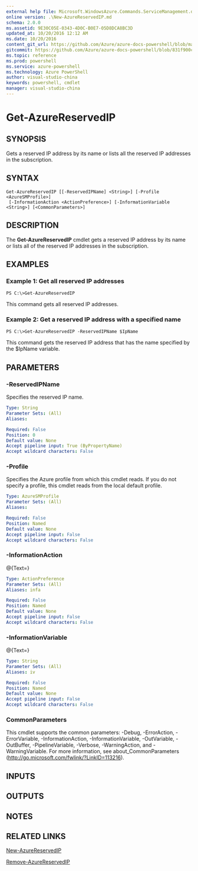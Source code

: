 ```yaml
---
external help file: Microsoft.WindowsAzure.Commands.ServiceManagement.dll-Help.xml
online version: .\New-AzureReservedIP.md
schema: 2.0.0
ms.assetid: 9E30C05E-0343-4D0C-B0E7-05D8DCA8BC3D
updated_at: 10/20/2016 12:12 AM
ms.date: 10/20/2016
content_git_url: https://github.com/Azure/azure-docs-powershell/blob/master/azureps-cmdlets-docs/ServiceManagement/Azure.Service/v2.1.0/Get-AzureReservedIP.md
gitcommit: https://github.com/Azure/azure-docs-powershell/blob/831f900c1a4babea8fcc8817cfbc25252a1aa872/azureps-cmdlets-docs/ServiceManagement/Azure.Service/v2.1.0/Get-AzureReservedIP.md
ms.topic: reference
ms.prod: powershell
ms.service: azure-powershell
ms.technology: Azure PowerShell
author: visual-studio-china
keywords: powershell, cmdlet
manager: visual-studio-china
---
```


# Get-AzureReservedIP

## SYNOPSIS
Gets a reserved IP address by its name or lists all the reserved IP addresses in the subscription.

## SYNTAX

```
Get-AzureReservedIP [[-ReservedIPName] <String>] [-Profile <AzureSMProfile>]
 [-InformationAction <ActionPreference>] [-InformationVariable <String>] [<CommonParameters>]
```

## DESCRIPTION
The **Get-AzureReservedIP** cmdlet gets a reserved IP address by its name or lists all of the reserved IP addresses in the subscription.

## EXAMPLES

### Example 1: Get all reserved IP addresses
```
PS C:\>Get-AzureReservedIP
```

This command gets all reserved IP addresses.

### Example 2: Get a reserved IP address with a specified name
```
PS C:\>Get-AzureReservedIP -ReservedIPName $IpName
```

This command gets the reserved IP address that has the name specified by the $IpName variable.

## PARAMETERS

### -ReservedIPName
Specifies the reserved IP name.

```yaml
Type: String
Parameter Sets: (All)
Aliases: 

Required: False
Position: 0
Default value: None
Accept pipeline input: True (ByPropertyName)
Accept wildcard characters: False
```

### -Profile
Specifies the Azure profile from which this cmdlet reads.
If you do not specify a profile, this cmdlet reads from the local default profile.

```yaml
Type: AzureSMProfile
Parameter Sets: (All)
Aliases: 

Required: False
Position: Named
Default value: None
Accept pipeline input: False
Accept wildcard characters: False
```

### -InformationAction
@{Text=}

```yaml
Type: ActionPreference
Parameter Sets: (All)
Aliases: infa

Required: False
Position: Named
Default value: None
Accept pipeline input: False
Accept wildcard characters: False
```

### -InformationVariable
@{Text=}

```yaml
Type: String
Parameter Sets: (All)
Aliases: iv

Required: False
Position: Named
Default value: None
Accept pipeline input: False
Accept wildcard characters: False
```

### CommonParameters
This cmdlet supports the common parameters: -Debug, -ErrorAction, -ErrorVariable, -InformationAction, -InformationVariable, -OutVariable, -OutBuffer, -PipelineVariable, -Verbose, -WarningAction, and -WarningVariable. For more information, see about_CommonParameters (http://go.microsoft.com/fwlink/?LinkID=113216).

## INPUTS

## OUTPUTS

## NOTES

## RELATED LINKS

[New-AzureReservedIP](.\New-AzureReservedIP.md)

[Remove-AzureReservedIP](.\Remove-AzureReservedIP.md)


